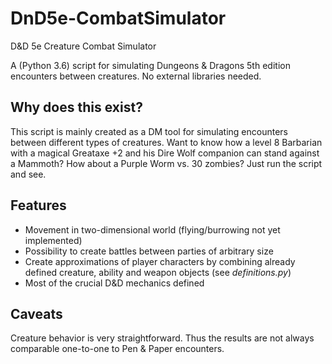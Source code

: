 # DnD5e-CombatSimulator
D&amp;D 5e Creature Combat Simulator

A (Python 3.6) script for simulating Dungeons & Dragons 5th edition encounters between creatures. No external libraries needed.

## Why does this exist?
This script is mainly created as a DM tool for simulating encounters between different types of creatures. Want to know how a level 8 Barbarian with a magical Greataxe +2 and his Dire Wolf companion can stand against a Mammoth? How about a Purple Worm vs. 30 zombies? Just run the script and see.

## Features
- Movement in two-dimensional world (flying/burrowing not yet implemented)
- Possibility to create battles between parties of arbitrary size
- Create approximations of player characters by combining already defined creature, ability and weapon objects (see *definitions.py*)
- Most of the crucial D&D mechanics defined

## Caveats
Creature behavior is very straightforward. Thus the results are not always comparable one-to-one to Pen & Paper encounters. 
